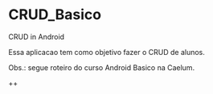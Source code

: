 # CRUD_Basico
CRUD in Android

Essa aplicacao tem como objetivo fazer o CRUD de alunos.

Obs.: segue roteiro do curso Android Basico na Caelum.

++
